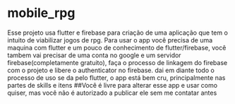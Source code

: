 # mobile_rpg
Esse projeto usa flutter e firebase para criação de uma aplicação que tem o intuito de viabilizar jogos de rpg.
Para usar o app você precisa de uma maquina com flutter e um pouco de conhecimento de flutter/firebase, você tambem vai precisar de 
uma conta no google e um servidor firebase(completamente gratuito), faça o processo de linkagem do firebase com o projeto e libere o authenticator no firebase.
dai em diante todo o processo de uso se da pelo flutter, o app está bem cru, principalmente nas partes de skills e itens
##Você é livre para alterar esse app e usar como quiser, mas você não é autorizado a publicar ele sem me contatar antes
